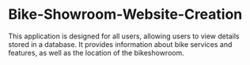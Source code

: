 # Bike-Showroom-Website-Creation
This application is designed for all users, allowing users to view details stored in a database. It provides information about bike services and features, as well as the location of the bikeshowroom.

